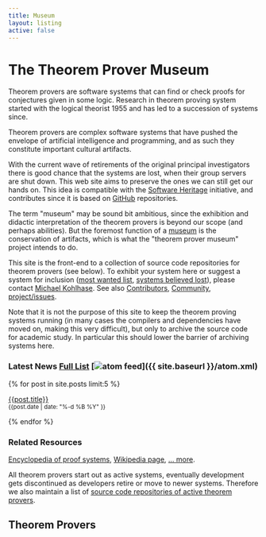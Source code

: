 ```yaml
---
title: Museum
layout: listing
active: false
---
```


# The Theorem Prover Museum

Theorem provers are software systems that can find or check proofs for conjectures given in some logic. 
Research in theorem proving system started with the logical theorist 1955 and has led to a succession of systems since. 

Theorem provers are complex software systems that have pushed the envelope of artificial intelligence and programming, and as such they constitute important cultural artifacts. 

With the current wave of retirements of the original principal investigators there is good chance that the systems are lost, when their group servers are shut down. 
This web site aims to preserve the ones we can still get our hands on. 
This idea is compatible with the [Software Heritage](https://www.softwareheritage.org) initiative, and contributes since it is based on [GitHub](https://github.com) repositories. 

The term "museum" may be sound bit ambitious, since the exhibition and didactic interpretation of the theorem provers is beyond our scope (and perhaps abilities). 
But the foremost function of a [museum](https://en.wikipedia.org/wiki/Museum) is the conservation of artifacts, which is what the "theorem prover museum" project intends to do. 

This site is the front-end to a collection of source code repositories for theorem provers (see below). 
To exhibit your system here or suggest a system for inclusion ([most wanted list](/wanted/), [systems believed lost](/lost/)), please contact [Michael Kohlhase](mailto:m.kohlhase@jacobs-university.de). 
See also [Contributors](/contributors/), [Community](/community/), [project/issues](https://github.com/theoremprover-museum/theoremprover-museum.github.io/issues). 

Note that it is not the purpose of this site to keep the theorem proving systems running (in many cases the compilers and dependencies have moved on, making this very difficult), but only to archive the source code for academic study. 
In particular this should lower the barrier of archiving systems here. 

### Latest News [Full List](/news/) [<img class="icon" src="{{ site.baseurl }}/public/feed.png" alt="atom feed">]({{ site.baseurl }}/atom.xml)

{% for post in site.posts limit:5 %}
  <p>
    <a href="{{post.url}}">{{post.title}}</a><br />
    <small>{{post.date | date: "%-d %B %Y" }}</small>
  </p>
{% endfor %}

### Related Resources

[Encyclopedia of proof systems](https://proofsystem.github.io/Encyclopedia/), [Wikipedia page](https://en.wikipedia.org/wiki/Automated_theorem_proving), [... more](/related/). 

All theorem provers start out as active systems, eventually development gets discontinued as developers retire or move to newer systems. 
Therefore we also maintain a list of [source code repositories of active theorem provers](/active/). 

## Theorem Provers

